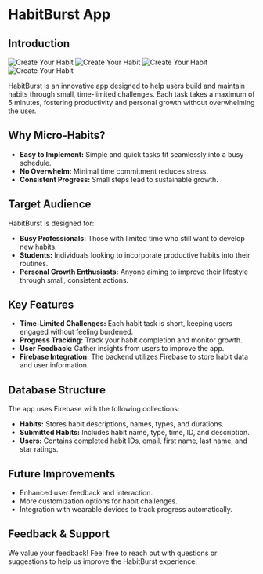# HabitBurst App

## Introduction

![Create Your Habit](./homeMenu.jfif)
![Create Your Habit](./homeMenu.jfif)
![Create Your Habit](./homeMenu.jfif)
![Create Your Habit](./homeMenu.jfif)


HabitBurst is an innovative app designed to help users build and maintain habits through small, time-limited challenges. Each task takes a maximum of 5 minutes, fostering productivity and personal growth without overwhelming the user.

## Why Micro-Habits?
- **Easy to Implement:** Simple and quick tasks fit seamlessly into a busy schedule.
- **No Overwhelm:** Minimal time commitment reduces stress.
- **Consistent Progress:** Small steps lead to sustainable growth.

## Target Audience
HabitBurst is designed for:
- **Busy Professionals:** Those with limited time who still want to develop new habits.
- **Students:** Individuals looking to incorporate productive habits into their routines.
- **Personal Growth Enthusiasts:** Anyone aiming to improve their lifestyle through small, consistent actions.

## Key Features

- **Time-Limited Challenges:** Each habit task is short, keeping users engaged without feeling burdened.
- **Progress Tracking:** Track your habit completion and monitor growth.
- **User Feedback:** Gather insights from users to improve the app.
- **Firebase Integration:** The backend utilizes Firebase to store habit data and user information.

## Database Structure
The app uses Firebase with the following collections:
- **Habits:** Stores habit descriptions, names, types, and durations.
- **Submitted Habits:** Includes habit name, type, time, ID, and description.
- **Users:** Contains completed habit IDs, email, first name, last name, and star ratings.

## Future Improvements
- Enhanced user feedback and interaction.
- More customization options for habit challenges.
- Integration with wearable devices to track progress automatically.

## Feedback & Support
We value your feedback! Feel free to reach out with questions or suggestions to help us improve the HabitBurst experience.
